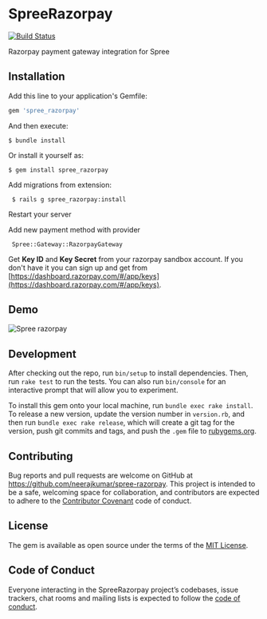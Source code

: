 # SpreeRazorpay

[![Build Status](https://travis-ci.org/neerajkumar/spree-razorpay.svg?branch=master)](https://travis-ci.org/neerajkumar/spree-razorpay)

Razorpay payment gateway integration for Spree

## Installation

Add this line to your application's Gemfile:

```ruby
gem 'spree_razorpay'
```

And then execute:

    $ bundle install

Or install it yourself as:

    $ gem install spree_razorpay

Add migrations from extension:

     $ rails g spree_razorpay:install

Restart your server

Add new payment method with provider

     Spree::Gateway::RazorpayGateway

Get **Key ID** and **Key Secret** from your razorpay sandbox account. If you don't have it you can sign up and get from
[https://dashboard.razorpay.com/#/app/keys](https://dashboard.razorpay.com/#/app/keys).

## Demo

![Spree razorpay](app/assets/images/razorpay-demo.gif)

## Development

After checking out the repo, run `bin/setup` to install dependencies. Then, run `rake test` to run the tests. You can also run `bin/console` for an interactive prompt that will allow you to experiment.

To install this gem onto your local machine, run `bundle exec rake install`. To release a new version, update the version number in `version.rb`, and then run `bundle exec rake release`, which will create a git tag for the version, push git commits and tags, and push the `.gem` file to [rubygems.org](https://rubygems.org).

## Contributing

Bug reports and pull requests are welcome on GitHub at https://github.com/neerajkumar/spree-razorpay. This project is intended to be a safe, welcoming space for collaboration, and contributors are expected to adhere to the [Contributor Covenant](http://contributor-covenant.org) code of conduct.

## License

The gem is available as open source under the terms of the [MIT License](https://opensource.org/licenses/MIT).

## Code of Conduct

Everyone interacting in the SpreeRazorpay project’s codebases, issue trackers, chat rooms and mailing lists is expected to follow the [code of conduct](https://github.com/neerajkumar/spree-razorpay/blob/master/CODE_OF_CONDUCT.md).
